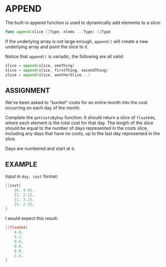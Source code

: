 # APPEND
The built-in append function is used to dynamically add elements to a slice:

```go
func append(slice []Type, elems ...Type) []Type
```

If the underlying array is not large enough, `append()` will create a new underlying array and point the slice to it.

Notice that `append()` is variadic, the following are all valid:

```go
slice = append(slice, oneThing)
slice = append(slice, firstThing, secondThing)
slice = append(slice, anotherSlice...)
```

## ASSIGNMENT
We've been asked to "bucket" costs for an entire month into the cost occurring on each day of the month.

Complete the `getCostsByDay` function. It should return a slice of `float64`s, where each element is the total cost for that day. The length of the slice should be equal to the number of days represented in the costs slice, including any days that have no costs, up to the last day represented in the slice.

Days are numbered and start at `0`.

## EXAMPLE
Input in `day, cost` format:

```go
[]cost{
    {0, 4.0},
    {1, 2.1},
    {1, 3.1},
    {5, 2.5},
}
```
I would expect this result:
```go
[]float64{
    4.0,
    5.2,
    0.0,
    0.0,
    0.0,
    2.5,
}
```
